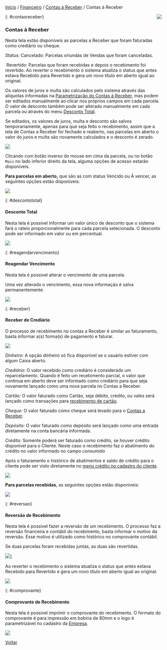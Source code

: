 [Início](index.md) / [Financeiro](financeiro.md) /  [Contas à Receber](financeiro.md#financeirocontasreceber) / Contas à Receber

<a href="http://docs.continentenuvem.com.br/dicas.html#dicas"><img align="right" src="http://docs.continentenuvem.com.br/images/dicas.png"></a>



{: #contasreceber}

### Contas à Receber

Nesta tela estão disponíveis as parcelas a Receber que foram faturadas como crediário ou cheque.

*Status:* Cancelado: Parcelas oriundas de Vendas que foram canceladas.

​             Revertido: Parcelas que foram recebidas e depois o recebimento foi revertido. Ao reverter o recebimento o sistema atualiza o status que antes estava Recebido para Revertido e gera um novo título em aberto igual ao original.

Os valores de juros e multa são calculados pelo sistema através das alíquotas informadas na [Parametrização do Contas à Receber](sistema_parametrizacao.md#contasreceber), mas podem ser editados manualmente  ao clicar nos próprios campos em cada parcela. O valor de desconto também pode ser alterado manualmente em cada parcela ou através do menu [Desconto Total](financeiro_contas_receber.md#descontototal).

Se editados, os valores de juros, multa e desconto são salvos temporariamente, apenas para que seja feito o recebimento, assim que a tela de Contas a Receber for fechado e reaberto, nas parcelas em aberto o valor do juros e multa são novamente calculados  e o desconto é zerado.

![](images/financeiro_contas_receber_descontolinha.jpg)



Clicando com botão inverso do mouse em cima da parcela,  ou no botão `Mais` no lado inferior direito da tela, alguma opções de acesso estarão disponíveis.

**Para parcelas em aberto,** que são as com status Vencido ou À vencer, as seguintes opções estão disponíveis:

![](images/financeiro_contas_receber.jpg)



{: #descontototal}

#### Desconto Total

Nesta tela é possível informar um valor único de desconto que o sistema fará o rateio proporcionalmente para cada parcela selecionada. O desconto pode ser informado em valor ou em percentual.

![](images/financeiro_contas_receber_descontototal.jpg)



{: #reagendarvencimento}

#### Reagendar Vencimento


Nesta tela  é possível alterar o vencimento de uma parcela.

Uma vez alterado o vencimento, essa nova informação é salva permanentemente.



![](images/financeiro_contas_receber_reagendar.jpg)



{: #receber}

#### Receber de Crediário

O processo de recebimento no contas a Receber é similar ao faturamento, basta informar a(s) forma(s) de pagamento e faturar.

![](images/financeiro_contas_receber_receber.jpg) 

*Dinheiro*: A opção dinheiro só fica disponível se o usuário estiver com algum Caixa aberto.

*Crediário*:  O valor recebido como crediário é considerado um reparcelamento. Quando é feito um recebimento parcial, o valor que continua em aberto deve ser informado como crediário para que seja novamente lançado como uma nova parcela no Contas a Receber.

*Cartão:* O valor faturado como Cartão, seja débito, crédito, ou vales será lançado como transações para [recebimento de cartão](financeiro_administradora_cartao.md#recebimento).

*Cheque*:  O valor faturado como cheque será levado para o [Contas a Receber](financeiro_contas_receber.md#contasreceber).

*Depósito:* O valor faturado como depósito será lançado como uma entrada diretamente na conta bancária informada.

*Crédito:* Somente poderá ser faturado como crédito, se houver crédito disponível para o Cliente. Neste caso o recebimento faz o abatimento do crédito no valor informado no campo *consumido*

Após o faturamento o histórico de abatimentos e saldo de crédito para o cliente pode ser visto diretamente no [menu crédito no cadastro do cliente](vendas_cliente.md#credito).

![](C:/Users/carin/Documents/GitHub/continente-parent/docs/images/vendas_venda_faturamento_pagamento_credito.jpg)



**Para parcelas recebidas**, as seguintes opções estão disponíveis:

![](images/financeiro_contas_receber_recebido.jpg)



{: #reversao}

#### Reversão de Recebimento

Nesta tela  é possível fazer a reversão de um recebimento. O processo faz a reversão financeira e contábil do recebimento, basta informar o motivo da reversão. Esse motivo é utilizado como histórico no comprovante contábil.

Se duas parcelas foram recebidas juntas, as duas são revertidas.

![](images/financeiro_contas_receber_reversao.jpg)]



Ao reverter o recebimento o sistema atualiza o status que antes estava Recebido para Revertido e gera um novo título em aberto igual ao original.

![](images/financeiro_contas_receber_revertido.jpg)



{: #comprovante}

#### Comprovante de Recebimento

Nesta tela  é possível imprimir o comprovante do recebimento. O formato do comprovante é para impressão em bobina de 80mm e o logo é parametrizável no cadastro da [Empresa](administracao_empresa.md#logo).

![](images/financeiro_contas_receber_comprovante.jpg)





[Voltar](financeiro.md#financeirocontasreceber)

